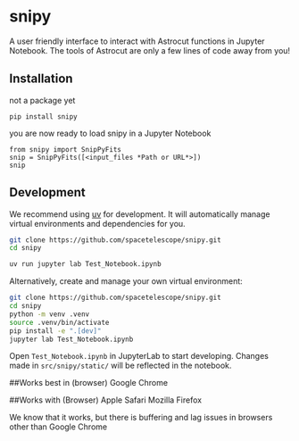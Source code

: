 # snipy

A user friendly interface to interact with Astrocut functions in Jupyter Notebook.
The tools of Astrocut are only a few lines of code away from you!

## Installation
not a package yet
```shell
pip install snipy
```

you are now ready to load snipy in a Jupyter Notebook

```shell
from snipy import SnipPyFits
snip = SnipPyFits([<input_files *Path or URL*>])
snip
```


## Development

We recommend using [uv](https://github.com/astral-sh/uv) for development.
It will automatically manage virtual environments and dependencies for you.

```sh
git clone https://github.com/spacetelescope/snipy.git
cd snipy

uv run jupyter lab Test_Notebook.ipynb
```

Alternatively, create and manage your own virtual environment:

```sh
git clone https://github.com/spacetelescope/snipy.git
cd snipy
python -m venv .venv
source .venv/bin/activate
pip install -e ".[dev]"
jupyter lab Test_Notebook.ipynb
```

Open `Test_Notebook.ipynb` in JupyterLab to start developing. Changes made in `src/snipy/static/` will be reflected
in the notebook.


##Works best in (browser)
Google Chrome


##Works with (Browser)
Apple Safari
Mozilla Firefox

We know that it works, but there is buffering and lag issues in browsers other than Google Chrome


